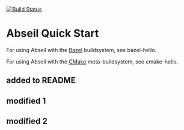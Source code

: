 [![Build Status](https://dev.azure.com/j2eeabose/azure-devops-playground/_apis/build/status/abseil-hello?branchName=master)](https://dev.azure.com/j2eeabose/azure-devops-playground/_build/latest?definitionId=2&branchName=master)

# Abseil Quick Start #

For using Abseil with the [Bazel](http://www.bazel.io) buildsystem,
see bazel-hello.

For using Abseil with the [CMake](https://cmake.org/) meta-buildsystem,
see cmake-hello.

## added to README

## modified 1

## modified 2

